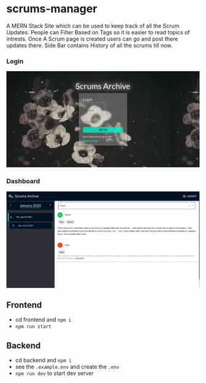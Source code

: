 # scrums-manager

A MERN Stack Site which can be used to keep track of all the Scrum Updates.
People can Filter Based on Tags so it is easier to read topics of intrests.
Once A Scrum page is created users can go and post there updates there.
Side Bar contains History of all the scrums till now.

### Login

![login](./static/login.png)

### Dashboard

![login](./static/dashboard.png)

## Frontend

-   cd frontend and `npm i`
-   `npm run start`

## Backend

-   cd backend and `npm i`
-   see the `.example.env` and create the `.env`
-   `npm run dev` to start dev server
